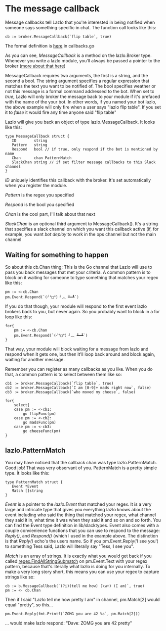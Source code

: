 # The message callback

Message callbacks tell Lazlo that you're interested in being notified when
someone says something specific in chat. The function call looks like this: 

```
cb := broker.MessageCallback(`flip table`, true)
```

The formal definition is [here]() in callbacks.go

As you can see, *MessageCallback* is a method on the lazlo.Broker type.
Whenever you write a lazlo module, you'll always be passed a pointer to the
broker ([more about that here](plugins.md))

MessageCallback requires two arguments, the first is a string, and the second a
bool. The string argument specifies a regular expression that matches the text
you want to be notified of.  The bool specifies weather or not this message is
a formal command addressed to the bot. When set to *true*, Lazlo will only
broker the message back to your module if it's prefaced with the name of the
your bot. In other words, if you named your bot lazlo, the above example will
only fire when a user says "lazlo flip table". If you set it to *false* it
would fire any time anyone said "flip table"

Lazlo will give you back an object of type lazlo.MessageCallback. It looks like
this: 

```
type MessageCallback struct {
   ID        string
   Pattern   string
   Respond   bool // if true, only respond if the bot is mentioned by name
   Chan      chan PatternMatch
   SlackChan string // if set filter message callbacks to this Slack channel
}
```

*ID* uniquely identifies this callback with the broker. It's set automatically
when you register the module. 

*Pattern* is the regex you specified 

*Respond* is the bool you specified 

*Chan* is the cool part, I'll talk about that next

*SlackChan* is an optional third argument to MessageCallback(). It's a string
that  specifies a slack channel on which you want this callback active (if, for
example, you want *bot deploy* to work in the ops channel but not the main
channel

## Waiting for something to happen
So about this cb.Chan thing; This is the Go channel that Lazlo will use to pass
you back messages that met your criteria. A common pattern is to block on it
waiting for someone to type something that matches your regex like this: 

```
pm := <-cb.Chan
pm.Event.Respond(`(╯°□°）╯︵ ┻━┻`)
``` 

If you do that though, your module will respond to the first event lazlo
brokers back to you, but never again.  So you probably want to block in a for
loop like this: 

```
for{
	pm := <-cb.Chan
	pm.Event.Respond(`(╯°□°）╯︵ ┻━┻`)
}
``` 
That way, your module will block waiting for a message from lazlo and respond
when it gets one, but then it'll loop back around and block again, waiting for
another message.

Remember you can register as many callbacks as you like. When you do that, a
common pattern is to select between them like so: 


```
cb1 := broker.MessageCallback(`flip table`, true)
cb2 := broker.MessageCallback(`I am [0-9]+ mads right now`, false)
cb3 := broker.MessageCallback(`who moved my cheese`, false)

for{
	select{
	case pm := <-cb1:
		go flipFunc(pm)
	case pm := <-cb2:
		go madsFunc(pm)
	case pm := <-cb3:
		go cheeseFunc(pm)
}
``` 

## lazlo.PatternMatch
You may have noticed that the callback chan was type lazlo.PatternMatch. Good
job! That was very observant of you. PatternMatch is a pretty simple type. It
looks like this: 

```
type PatternMatch struct {
   Event *Event
   Match []string
}
```

*Event* is a pointer to the *lazlo.Event* that matched your regex. It is a very
large and intricate type that gives you everything lazlo knows about the event
including who said the thing that matched your regex, what channel they said it
in, what time it was when they said it and so on and so forth. You can find the
Event type definition in lib/slacktypes. Event also comes with a couple
convienience functions that you can use to respond to the message: *Reply()*,
and *Respond()* (which I used in the example above. The distinction is that
*Reply()* echo's the users name. So if you pm.Event.Reply('I see you') to
something Tess said, Lazlo will literally say "Tess, I see you".

*Match* is an array of strings. It is exactly what you would get back if you
called [regex.FindAllStringSubmatch]() on pm.Event.Text with your regex
pattern, because that's literally what lazlo is doing for you internally. To
make a very long story short, this means you can use your regex to capture
strings like so: 

```
cb := b.MessageCallback(`(?i)(tell me how) (\w+) (I am)`, true)
pm := <- cb.Chan
```

Then if I said "Lazlo tell me how pretty I am" in channel, pm.Match[2] would
equal "pretty", so this...

```
pm.Event.Reply(fmt.Printf(`ZOMG you are 42 %s`, pm.Match[2]))
```

... would make lazlo respond: "Dave: ZOMG you are 42 pretty"


